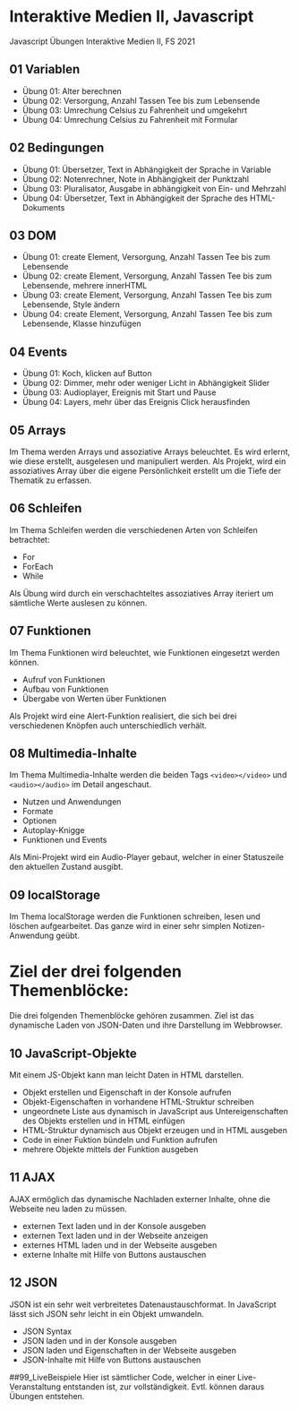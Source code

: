 # Interaktive Medien II, Javascript
Javascript Übungen Interaktive Medien II, FS 2021
## 01 Variablen
- Übung 01: Alter berechnen
- Übung 02: Versorgung, Anzahl Tassen Tee bis zum Lebensende
- Übung 03: Umrechung Celsius zu Fahrenheit und umgekehrt
- Übung 04: Umrechung Celsius zu Fahrenheit mit Formular
## 02 Bedingungen
- Übung 01: Übersetzer, Text in Abhängigkeit der Sprache in Variable
- Übung 02: Notenrechner, Note in Abhängigkeit der Punktzahl
- Übung 03: Pluralisator, Ausgabe in abhängigkeit von Ein- und Mehrzahl
- Übung 04: Übersetzer, Text in Abhängigkeit der Sprache des HTML-Dokuments
## 03 DOM
- Übung 01: create Element, Versorgung, Anzahl Tassen Tee bis zum Lebensende
- Übung 02: create Element, Versorgung, Anzahl Tassen Tee bis zum Lebensende, mehrere innerHTML
- Übung 03: create Element, Versorgung, Anzahl Tassen Tee bis zum Lebensende, Style ändern
- Übung 04: create Element, Versorgung, Anzahl Tassen Tee bis zum Lebensende, Klasse hinzufügen
## 04 Events
- Übung 01: Koch, klicken auf Button
- Übung 02: Dimmer, mehr oder weniger Licht in Abhängigkeit Slider
- Übung 03: Audioplayer, Ereignis mit Start und Pause
- Übung 04: Layers, mehr über das Ereignis Click herausfinden
## 05 Arrays
Im Thema werden Arrays und assoziative Arrays beleuchtet. Es wird erlernt, wie diese erstellt, ausgelesen und manipuliert werden.
Als Projekt, wird ein assoziatives Array über die eigene Persönlichkeit erstellt um die Tiefe der Thematik zu erfassen.
## 06 Schleifen
Im Thema Schleifen werden die verschiedenen Arten von Schleifen betrachtet:
 - For
 - ForEach
 - While

Als Übung wird durch ein verschachteltes assoziatives Array iteriert um sämtliche Werte auslesen zu können.
## 07 Funktionen
Im Thema Funktionen wird beleuchtet, wie Funktionen eingesetzt werden können.
 - Aufruf von Funktionen
 - Aufbau von Funktionen
 - Übergabe von Werten über Funktionen

Als Projekt wird eine Alert-Funktion realisiert, die sich bei drei verschiedenen Knöpfen auch unterschiedlich verhält.

## 08 Multimedia-Inhalte
Im Thema Multimedia-Inhalte werden die beiden Tags ``<video></video>`` und ``<audio></audio>`` im Detail angeschaut.

- Nutzen und Anwendungen
- Formate
- Optionen
- Autoplay-Knigge
- Funktionen und Events

Als Mini-Projekt wird ein Audio-Player gebaut, welcher in einer Statuszeile den aktuellen Zustand ausgibt.

## 09 localStorage

Im Thema localStorage werden die Funktionen schreiben, lesen und löschen aufgearbeitet. Das ganze wird in einer sehr simplen Notizen-Anwendung geübt.

# Ziel der drei folgenden Themenblöcke:
Die drei folgenden Themenblöcke gehören zusammen. Ziel ist das dynamische Laden von JSON-Daten und ihre Darstellung im Webbrowser.

## 10 JavaScript-Objekte
Mit einem JS-Objekt kann man leicht Daten in HTML darstellen.
- Objekt erstellen und Eigenschaft in der Konsole aufrufen
- Objekt-Eigenschaften in vorhandene HTML-Struktur schreiben
- ungeordnete Liste aus dynamisch in JavaScript aus Untereigenschaften des Objekts erstellen und in HTML einfügen
- HTML-Struktur dynamisch aus Objekt erzeugen und in HTML ausgeben
- Code in einer Fuktion bündeln und Funktion aufrufen
- mehrere Objekte mittels der Funktion ausgeben

## 11 AJAX
AJAX ermöglich das dynamische Nachladen externer Inhalte, ohne die Webseite neu laden zu müssen.
- externen Text laden und in der Konsole ausgeben
- externen Text laden und in der Webseite anzeigen
- externes HTML laden und in der Webseite ausgeben
- externe Inhalte mit Hilfe von Buttons austauschen

## 12 JSON
JSON ist ein sehr weit verbreitetes Datenaustauschformat. In JavaScript lässt sich JSON sehr leicht in ein Objekt umwandeln.
- JSON Syntax
- JSON laden und in der Konsole ausgeben
- JSON laden und Eigenschaften in der Webseite ausgeben
- JSON-Inhalte mit Hilfe von Buttons austauschen

##99_LiveBeispiele
Hier ist sämtlicher Code, welcher in einer Live-Veranstaltung entstanden ist, zur vollständigkeit. Evtl. können daraus Übungen entstehen.
